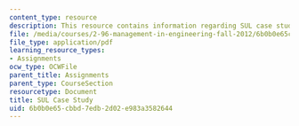 ```yaml
---
content_type: resource
description: This resource contains information regarding SUL case study.
file: /media/courses/2-96-management-in-engineering-fall-2012/6b0b0e65cbbd7edb2d02e983a3582644_MIT2_96F12_assn05.pdf
file_type: application/pdf
learning_resource_types:
- Assignments
ocw_type: OCWFile
parent_title: Assignments
parent_type: CourseSection
resourcetype: Document
title: SUL Case Study
uid: 6b0b0e65-cbbd-7edb-2d02-e983a3582644
---
```

